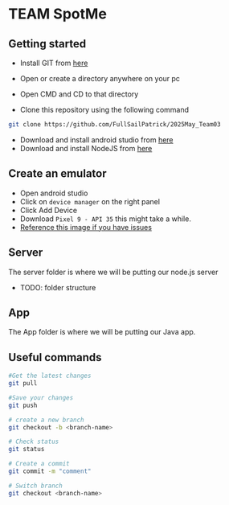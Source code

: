 # TEAM SpotMe

## Getting started
- Install GIT from [here](https://git-scm.com/downloads)

- Open or create a directory anywhere on your pc
- Open CMD and CD to that directory 
- Clone this repository using the following command
```bash
git clone https://github.com/FullSailPatrick/2025May_Team03
``` 
- Download and install android studio from [here](https://developer.android.com/studio)
- Download and install NodeJS from [here](https://nodejs.org/en/download)

## Create an emulator
- Open android studio 
- Click on `device manager` on the right panel
- Click Add Device
- Download `Pixel 9 - API 35` this might take a while.
- [Reference this image if you have issues](https://fullsailedu-my.sharepoint.com/:i:/g/personal/mjbuchanan_student_fullsail_edu/EUL4pLdF-IVNr78lBEI-HBMBC_K17X4fPepfQKwcSlRPHg?e=od0h2g)

## Server
The server folder is where we will be putting our node.js server
- TODO: folder structure

## App
The App folder is where we will be putting our Java app.

## Useful commands
```bash
#Get the latest changes
git pull

#Save your changes
git push

# create a new branch
git checkout -b <branch-name>

# Check status
git status

# Create a commit
git commit -m "comment"

# Switch branch 
git checkout <branch-name>
```
